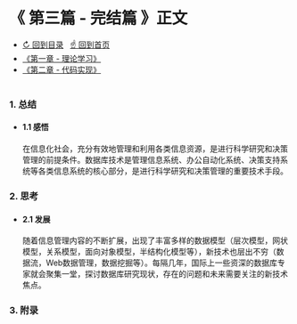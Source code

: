 # 《 第三篇 - 完结篇 》正文

- [↻ 回到目录](https://github.com/Lvsi-China/Sherk/blob/master/docs/README.section3.index.md) &nbsp; [☝ 回到首页](https://github.com/Lvsi-China/Sherk)
- [《第一章 - 理论学习》](https://github.com/Lvsi-China/Sherk/blob/master/docs/README.section1.index.md)
- [《第二章 - 代码实现》](https://github.com/Lvsi-China/Sherk/blob/master/docs/README.section2.index.md)
<br/><br/>


### 1. 总结

- #### 1.1 感悟
    在信息化社会，充分有效地管理和利用各类信息资源，是进行科学研究和决策管理的前提条件。数据库技术是管理信息系统、办公自动化系统、决策支持系统等各类信息系统的核心部分，是进行科学研究和决策管理的重要技术手段。

### 2. 思考

- #### 2.1 发展
    随着信息管理内容的不断扩展，出现了丰富多样的数据模型（层次模型，网状模型，关系模型，面向对象模型，半结构化模型等），新技术也层出不穷（数据流，Web数据管理，数据挖掘等）。每隔几年，国际上一些资深的数据库专家就会聚集一堂，探讨数据库研究现状，存在的问题和未来需要关注的新技术焦点。

### 3. 附录

